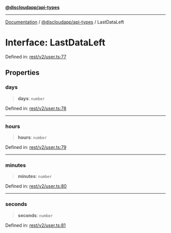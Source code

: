 [**@discloudapp/api-types**](../README.md)

***

[Documentation](../../../packages.md) / [@discloudapp/api-types](../README.md) / LastDataLeft

# Interface: LastDataLeft

Defined in: [rest/v2/user.ts:77](https://github.com/discloud/discloud.app/blob/bfcb626f6315ac03eb36b36e57f162cd101e1996/packages/api-types/rest/v2/user.ts#L77)

## Properties

### days

> **days**: `number`

Defined in: [rest/v2/user.ts:78](https://github.com/discloud/discloud.app/blob/bfcb626f6315ac03eb36b36e57f162cd101e1996/packages/api-types/rest/v2/user.ts#L78)

***

### hours

> **hours**: `number`

Defined in: [rest/v2/user.ts:79](https://github.com/discloud/discloud.app/blob/bfcb626f6315ac03eb36b36e57f162cd101e1996/packages/api-types/rest/v2/user.ts#L79)

***

### minutes

> **minutes**: `number`

Defined in: [rest/v2/user.ts:80](https://github.com/discloud/discloud.app/blob/bfcb626f6315ac03eb36b36e57f162cd101e1996/packages/api-types/rest/v2/user.ts#L80)

***

### seconds

> **seconds**: `number`

Defined in: [rest/v2/user.ts:81](https://github.com/discloud/discloud.app/blob/bfcb626f6315ac03eb36b36e57f162cd101e1996/packages/api-types/rest/v2/user.ts#L81)
